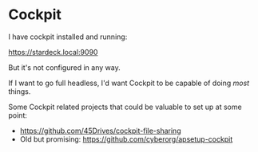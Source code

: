 # Cockpit

I have cockpit installed and running:

<https://stardeck.local:9090>

But it's not configured in any way.

If I want to go full headless, I'd want Cockpit to be capable of doing *most* things.

Some Cockpit related projects that could be valuable to set up at some point:

* <https://github.com/45Drives/cockpit-file-sharing>
* Old but promising: <https://github.com/cyberorg/apsetup-cockpit>
